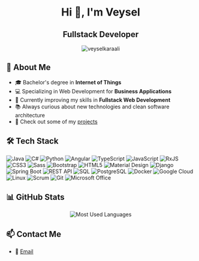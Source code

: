 <h1 align="center">Hi 👋, I'm Veysel</h1>
<h2 align="center">Fullstack Developer</h2>

<p align="center">
  <img src="https://komarev.com/ghpvc/?username=veyselkaraali&label=Profile%20views&color=0e75b6&style=flat" alt="veyselkaraali" />
</p>

## 🚀 About Me

- 🎓 Bachelor's degree in **Internet of Things**
- 💻 Specializing in Web Development for **Business Applications**
- 🌱 Currently improving my skills in **Fullstack Web Development**
- 📚 Always curious about new technologies and clean software architecture
- 🔗 Check out some of my [projects](https://veysel-karaali.com/#projects)

## 🛠️ Tech Stack

![Java](https://img.shields.io/badge/Java-ED8B00?style=for-the-badge&logo=java&logoColor=white)
![C#](https://img.shields.io/badge/C%23-239120?style=for-the-badge&logo=c-sharp&logoColor=white)
![Python](https://img.shields.io/badge/Python-3776AB?style=for-the-badge&logo=python&logoColor=white)
![Angular](https://img.shields.io/badge/Angular-DD0031?style=for-the-badge&logo=angular&logoColor=white)
![TypeScript](https://img.shields.io/badge/TypeScript-3178C6?style=for-the-badge&logo=typescript&logoColor=white)
![JavaScript](https://img.shields.io/badge/JavaScript-F7DF1E?style=for-the-badge&logo=javascript&logoColor=black)
![RxJS](https://img.shields.io/badge/RxJS-B7178C?style=for-the-badge&logo=reactivex&logoColor=white)
![CSS3](https://img.shields.io/badge/CSS3-1572B6?style=for-the-badge&logo=css3&logoColor=white)
![Sass](https://img.shields.io/badge/Sass-CC6699?style=for-the-badge&logo=sass&logoColor=white)
![Bootstrap](https://img.shields.io/badge/Bootstrap-7952B3?style=for-the-badge&logo=bootstrap&logoColor=white)
![HTML5](https://img.shields.io/badge/HTML5-E34F26?style=for-the-badge&logo=html5&logoColor=white)
![Material Design](https://img.shields.io/badge/Material_Design-757575?style=for-the-badge&logo=materialdesign&logoColor=white)
![Django](https://img.shields.io/badge/Django-092E20?style=for-the-badge&logo=django&logoColor=white)
![Spring Boot](https://img.shields.io/badge/Spring_Boot-6DB33F?style=for-the-badge&logo=spring-boot&logoColor=white)
![REST API](https://img.shields.io/badge/REST%20API-FF6F00?style=for-the-badge&logo=api&logoColor=white)
![SQL](https://img.shields.io/badge/SQL-4479A1?style=for-the-badge&logo=&logoColor=white)
![PostgreSQL](https://img.shields.io/badge/PostgreSQL-336791?style=for-the-badge&logo=postgresql&logoColor=white)
![Docker](https://img.shields.io/badge/Docker-2496ED?style=for-the-badge&logo=docker&logoColor=white)
![Google Cloud](https://img.shields.io/badge/Google%20Cloud-4285F4?style=for-the-badge&logo=google-cloud&logoColor=white)
![Linux](https://img.shields.io/badge/Linux-FCC624?style=for-the-badge&logo=linux&logoColor=black)
![Scrum](https://img.shields.io/badge/Scrum-000000?style=for-the-badge&logo=scrumalliance&logoColor=white)
![Git](https://img.shields.io/badge/Git-F05032?style=for-the-badge&logo=git&logoColor=white)
![Microsoft Office](https://img.shields.io/badge/Microsoft_Office-D83B01?style=for-the-badge&logo=microsoftoffice&logoColor=white)

## 📊 GitHub Stats

<p align="center">
  <img src="https://github-readme-stats.vercel.app/api/top-langs/?username=veyselkaraali&layout=compact&theme=dark&locale=en" alt="Most Used Languages" />
</p>

<!-- 
<p align="center">
  <img src="https://github-readme-stats.vercel.app/api?username=veyseldev&show_icons=true&theme=dark&locale=en" alt="GitHub Stats" />
</p>

<p align="center">
  <img src="https://github-readme-streak-stats.herokuapp.com/?user=veyseldev&theme=dark&locale=en" alt="GitHub Streak" />
</p>
-->

## 📫 Contact Me

- 📧 [Email](mailto:mail@veysel-karaali.com)
<!-- - 💼 [LinkedIn](https://www.linkedin.com/in/veysel-karaali-9a980934a/) -->
